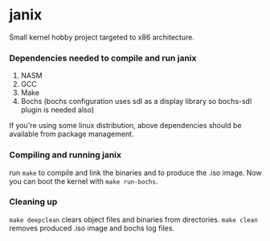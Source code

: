 janix
=====

Small kernel hobby project targeted to x86 architecture.

### Dependencies needed to compile and run janix

1. NASM 
2. GCC
3. Make
4. Bochs (bochs configuration uses sdl as a display library so bochs-sdl plugin is needed also)

If you're using some linux distribution, above dependencies should be available from package management.

### Compiling and running janix

run `make` to compile and link the binaries and to produce the .iso image. Now you can boot the kernel with `make run-bochs`.

### Cleaning up

`make deepclean` clears object files and binaries from directories. `make clean` removes produced .iso image and bochs log files.